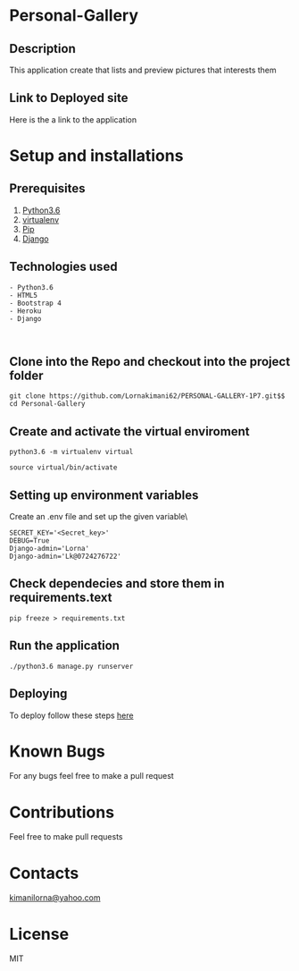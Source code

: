# Personal-Gallery
## Description
This application create  that lists and preview  pictures that interests them
## Link to Deployed site
Here is the a link to the application

# Setup and installations
## Prerequisites
1. [Python3.6](https://www.python.org/)
2. [virtualenv](https://docs.python-guide.org/dev/virtualenvs/)
3. [Pip](https://pypi.org/)
4.  [Django](https://www.djangoproject.com)
## Technologies used
```
- Python3.6
- HTML5
- Bootstrap 4
- Heroku
- Django



```
## Clone into the Repo and checkout into the project folder
```
git clone https://github.com/Lornakimani62/PERSONAL-GALLERY-1P7.git$$ cd Personal-Gallery

```
## Create and activate the virtual enviroment
```
python3.6 -m virtualenv virtual

```
```
source virtual/bin/activate
```
## Setting up environment variables
 Create an .env file and set up the given variable\
 ```
 SECRET_KEY='<Secret_key>'
 DEBUG=True
 Django-admin='Lorna'
 Django-admin='Lk@0724276722'
```
## Check dependecies and store them in requirements.text

```
pip freeze > requirements.txt

```
## Run the application
```
./python3.6 manage.py runserver
```
## Deploying
To deploy follow these steps [here](https://medium.com/the-andela-way/deploying-a-python-flask-app-to-heroku-41250bda27d0)

# Known Bugs
 For any bugs feel free to make a pull request

# Contributions

Feel free to make pull requests
# Contacts

kimanilorna@yahoo.com

# License

MIT
